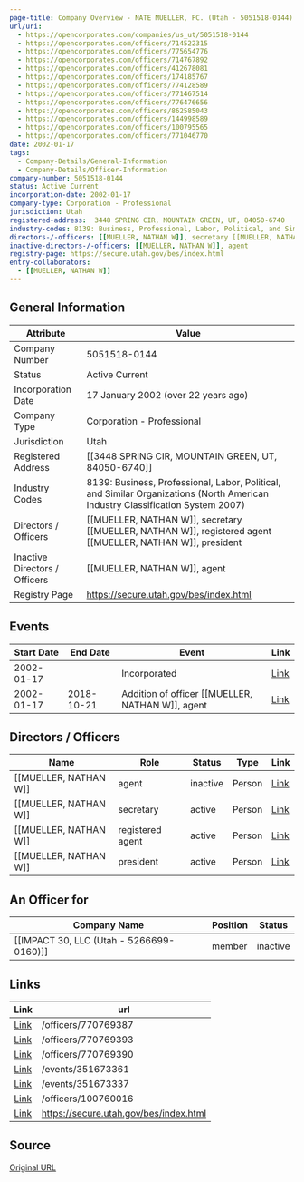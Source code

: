 ```yaml
---
page-title: Company Overview - NATE MUELLER, PC. (Utah - 5051518-0144)
url/uri:
  - https://opencorporates.com/companies/us_ut/5051518-0144
  - https://opencorporates.com/officers/714522315
  - https://opencorporates.com/officers/775654776
  - https://opencorporates.com/officers/714767892
  - https://opencorporates.com/officers/412678081
  - https://opencorporates.com/officers/174185767
  - https://opencorporates.com/officers/774128589
  - https://opencorporates.com/officers/771467514
  - https://opencorporates.com/officers/776476656
  - https://opencorporates.com/officers/862585043
  - https://opencorporates.com/officers/144998589
  - https://opencorporates.com/officers/100795565
  - https://opencorporates.com/officers/771046770
date: 2002-01-17
tags:
  - Company-Details/General-Information
  - Company-Details/Officer-Information
company-number: 5051518-0144
status: Active Current
incorporation-date: 2002-01-17
company-type: Corporation - Professional
jurisdiction: Utah
registered-address:  3448 SPRING CIR, MOUNTAIN GREEN, UT, 84050-6740
industry-codes: 8139: Business, Professional, Labor, Political, and Similar Organizations (North American Industry Classification System 2007)
directors-/-officers: [[MUELLER, NATHAN W]], secretary [[MUELLER, NATHAN W]], registered agent [[MUELLER, NATHAN W]], president
inactive-directors-/-officers: [[MUELLER, NATHAN W]], agent
registry-page: https://secure.utah.gov/bes/index.html
entry-collaborators:
  - [[MUELLER, NATHAN W]]
---
```


## General Information
| Attribute          | Value                                       |
|--------------------|---------------------------------------------|
| Company Number     | 5051518-0144                                |
| Status             | Active Current                              |
| Incorporation Date | 17 January 2002 (over 22 years ago)         |
| Company Type       | Corporation - Professional                  |
| Jurisdiction       | Utah                                        |
| Registered Address |  [[3448 SPRING CIR, MOUNTAIN GREEN, UT, 84050-6740]] |
| Industry Codes     | 8139: Business, Professional, Labor, Political, and Similar Organizations (North American Industry Classification System 2007) |
| Directors / Officers | [[MUELLER, NATHAN W]], secretary [[MUELLER, NATHAN W]], registered agent [[MUELLER, NATHAN W]], president |
| Inactive Directors / Officers | [[MUELLER, NATHAN W]], agent                         |
| Registry Page      | https://secure.utah.gov/bes/index.html      |

## Events

| Start Date | End Date   | Event                                                   | Link |
|------------|------------|-------------------------------------------------------|------|
| 2002-01-17 |            | Incorporated                                            | [Link](https://opencorporates.com/events/351673361) |
| 2002-01-17 | 2018-10-21 | Addition of officer [[MUELLER, NATHAN W]], agent                 | [Link](https://opencorporates.com/events/351673337) |

## Directors / Officers
| Name                 | Role            | Status     | Type        | Link |
|----------------------|-----------------|------------|-------------|------|
| [[MUELLER, NATHAN W]] | agent           | inactive   | Person      | [Link](https://opencorporates.com/officers/100760016) |
| [[MUELLER, NATHAN W]] | secretary       | active     | Person      | [Link](https://opencorporates.com/officers/770769387) |
| [[MUELLER, NATHAN W]] | registered agent | active     | Person      | [Link](https://opencorporates.com/officers/770769390) |
| [[MUELLER, NATHAN W]] | president       | active     | Person      | [Link](https://opencorporates.com/officers/770769393) |

## An Officer for
| Company Name                             | Position | Status   |
|------------------------------------------|----------|----------|
| [[IMPACT 30, LLC (Utah - 5266699-0160)]] | member   | inactive |

## Links
| Link   | url                            
|--------|--------------------------------|
| [Link](/officers/770769387) |/officers/770769387           |
| [Link](/officers/770769393) |/officers/770769393           |
| [Link](/officers/770769390) |/officers/770769390           |
| [Link](/events/351673361) |/events/351673361             |
| [Link](/events/351673337) |/events/351673337             |
| [Link](/officers/100760016) |/officers/100760016           |
| [Link](https://secure.utah.gov/bes/index.html) |https://secure.utah.gov/bes/index.html|

## Source
[Original URL](https://opencorporates.com/companies/us_ut/5051518-0144)
